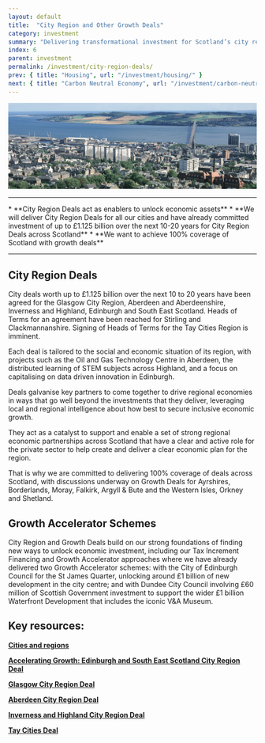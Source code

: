 ```yaml
---
layout: default
title:  "City Region and Other Growth Deals"
category: investment
summary: "Delivering transformational investment for Scotland’s city regions."
index: 6
parent: investment
permalink: /investment/city-region-deals/
prev: { title: "Housing", url: "/investment/housing/" }
next: { title: "Carbon Neutral Economy", url: "/investment/carbon-neutral-economy/" }
---
```


![City skyline](/assets/images/pageimages/investment5.jpg)
<br>
<hr>
* **City Region Deals act as enablers to unlock economic assets**
* **We will deliver City Region Deals for all our cities and have already committed investment of up to £1.125 billion over the next 10-20 years for City Region Deals across Scotland** 
* **We want to achieve 100% coverage of Scotland with growth deals**

<hr>

## City Region Deals

City deals worth up to £1.125 billion over the next 10 to 20 years have been agreed for the Glasgow City Region, Aberdeen and Aberdeenshire, Inverness and Highland, Edinburgh and South East Scotland. Heads of Terms for an agreement have been reached for Stirling and Clackmannanshire.  Signing of Heads of Terms for the Tay Cities Region is imminent.

Each deal is tailored to the social and economic situation of its region, with projects such as the Oil and Gas Technology Centre in Aberdeen, the distributed learning of STEM subjects across Highland, and a focus on capitalising on data driven innovation in Edinburgh.

Deals galvanise key partners to come together to drive regional economies in ways that go well beyond the investments that they deliver, leveraging local and regional intelligence about how best to secure inclusive economic growth.

They act as a catalyst to support and enable a set of strong regional economic partnerships across Scotland that have a clear and active role for the private sector to help create and deliver a clear economic plan for the region.

That is why we are committed to delivering 100% coverage of deals across Scotland, with discussions underway on Growth Deals for Ayrshires, Borderlands, Moray, Falkirk, Argyll & Bute and the Western Isles, Orkney and Shetland.

## Growth Accelerator Schemes

City Region and Growth Deals build on our strong foundations of finding new ways to unlock economic investment, including our Tax Increment Financing and Growth Accelerator approaches where we have already delivered two Growth Accelerator schemes: with the City of Edinburgh Council for the St James Quarter, unlocking around £1 billion of new development in the city centre; and with Dundee City Council involving £60 million of Scottish Government investment to support the wider £1 billion Waterfront Development that includes the iconic V&A Museum. 


## Key resources: 

**[Cities and regions](https://beta.gov.scot/policies/cities-regions/city-region-deals/)**

**[Accelerating Growth: Edinburgh and South East Scotland City Region Deal](http://www.acceleratinggrowth.org.uk/)**

**[Glasgow City Region Deal](http://www.glasgowcityregion.co.uk/)**

**[Aberdeen City Region Deal](http://www.abzdeal.com/)**

**[Inverness and Highland City Region Deal](https://www.highland.gov.uk/cityregiondeal)**

**[Tay Cities Deal](https://www.taycities.co.uk/)**
